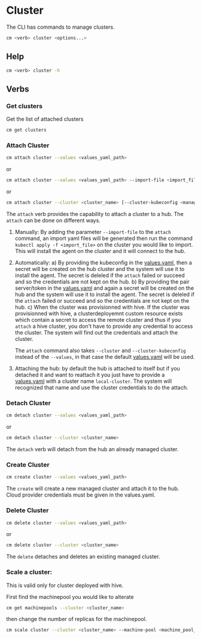 [comment]: # ( Copyright Contributors to the Open Cluster Management project )

# Cluster

The CLI has commands to manage clusters.

```bash
cm <verb> cluster <options...>
```
## Help

```bash
cm <verb> cluster -h
```

## Verbs

### Get clusters

Get the list of attached clusters

```bash
cm get clusters
```
### Attach Cluster

```bash
cm attach cluster --values <values_yaml_path>
```
or
```bash
cm attach cluster --values <values_yaml_path> --import-file <import_file>
```
or
```bash
cm attach cluster --cluster <cluster_name> [--cluster-kubeconfig <managed_cluster_kubeconfig_path>]
```

The `attach` verb provides the capability to attach a cluster to a hub.
The `attach` can be done on different ways. 
1. Manually:
    By adding the parameter `--import-file` to the `attach` command, an import yaml files will be generated then run the command `kubectl apply -f <import_file>` on the cluster you would like to import. This will install the agent on the cluster and it will connect to the hub.

2. Automatically:
    a) By providing the kubeconfig in the [values.yaml](../pkg/cmd/attach/cluster/scenario/attach/values-template.yaml), then a secret will be created on the hub cluster and the system will use it to install the agent. The secret is deleled if the `attach` failed or succeed and so the credentials are not kept on the hub.
    b) By providing the pair server/token in the [values.yaml](../pkg/cmd/attach/cluster/scenario/attach/values-template.yaml) and again a secret will be created on the hub and the system will use it to install the agent. The secret is deleled if the `attach` failed or succeed and so the credentials are not kept on the hub. 
    c) When the cluster was provisionned with hive. If the cluster was provisionned with hive, a clusterdeployemnt custom resource exists which contain a secret to access the remote cluster and thus if you `attach` a hive cluster, you don't have to provide any credential to access the cluster. The system will find out the credentials and attach the cluster.

    The `attach` command also takes `--cluster` and `--cluster-kubeconfig` instead of the `--values`, in that case the default [values.yaml](../pkg/attach/cluster/scenario/attach/values-default.yaml) will be used.

5. Attaching the hub: by default the hub is attached to itself but if you detached it and want to reattach it you just have to provide a [values.yaml](../pkg/cmd/attach/cluster/scenario/attach/values-template.yaml) with a cluster name `local-cluster`. The system will recognized that name and use the cluster credentials to do the attach.

### Detach Cluster

```bash
cm detach cluster --values <values_yaml_path>
```
or
```bash
cm detach cluster --cluster <cluster_name>
```

The `detach` verb will detach from the hub an already managed cluster.

### Create Cluster

```bash
cm create cluster --values <values_yaml_path>
```

The `create` will create a new managed cluster and attach it to the hub. Cloud provider credentials must be given in the values.yaml.

### Delete Cluster


```bash
cm delete cluster --values <values_yaml_path>
```
or
```bash
cm delete cluster --cluster <cluster_name>
```

The `delete` detaches and deletes an existing managed cluster.

### Scale a cluster:

This is valid only for cluster deployed with hive.

First find the machinepool you would like to alterate
```bash
cm get machinepools --cluster <cluster_name>
```
then change the number of replicas for the machinepool.
```bash
cm scale cluster --cluster <cluster_name> --machine-pool <machine_pool_name> --replicas <nb_replicas>
```